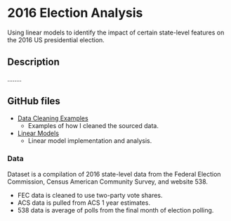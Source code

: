 # 2016 Election Analysis
Using linear models to identify the impact of certain state-level features on the 2016 US presidential election.

## Description
........

## GitHub files
* [Data Cleaning Examples](Data%20Cleaning%20Examples)
  * Examples of how I cleaned the sourced data.
* [Linear Models](Linear%20Models)
  * Linear model implementation and analysis.

### Data
Dataset is a compilation of 2016 state-level data from the Federal Election Commission, Census American Community Survey, and website 538.
* FEC data is cleaned to use two-party vote shares.
* ACS data is pulled from ACS 1 year estimates.
* 538 data is average of polls from the final month of election polling.
